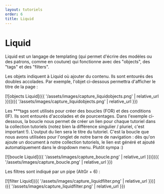 ```yaml
---
layout: tutoriels
order: 6
title: Liquid
---
```

# Liquid

Liquid est un langage de templating (qui permet d'écrire des modèles ou des patrons, comme en couture) qui fonctionne avec des "objects", des "tags" et des "filters". 

Les objets indiquent à Liquid où ajouter du contenu. Ils sont entourés des doubles accolades. Par exemple, l'objet ci-dessous permettra d'afficher le titre de la page :

[![objects Liquid]({{ '/assets/images/capture_liquidobjects.png' | relative_url }})]({{ '/assets/images/capture_liquidobjects.png' | relative_url }})

Les ***tags sont utilisés pour créer des boucles (FOR) et des conditions (IF). Ils sont entourés d'accolades et de pourcentages. Dans l'exemple ci-dessous, la boucle nous permet de créer un lien pour chaque tutoriel dans la collection tutoriels (notez bien la différence singulier / pluriel, c'est important !). L'output du lien sera le titre du tutoriel. C'est la boucle que nous avons utilisées pour l'onglet de notre barre de navigation : dès qu'on ajoute un document à notre collection tutoriels, le lien est généré et ajouté automatiquement dans le dropdown menu. Plutôt sympa :)

[![boucle Liquid]({{ '/assets/images/capture_boucle.png' | relative_url }})]({{ '/assets/images/capture_boucle.png' | relative_url }})

Les filtres sont indiqué par un pipe (AltGr + 6) :

[![filter Liquid]({{ '/assets/images/capture_liquidfilter.png' | relative_url }})]({{ '/assets/images/capture_liquidfilter.png' | relative_url }})


